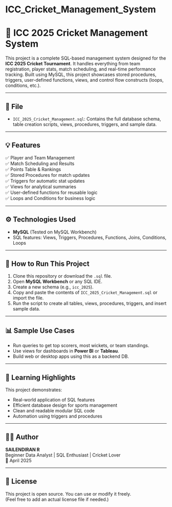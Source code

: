 # ICC_Cricket_Management_System

# 🏏 ICC 2025 Cricket Management System

This project is a complete SQL-based management system designed for the **ICC 2025 Cricket Tournament**. It handles everything from team registration, player stats, match scheduling, and real-time performance tracking. Built using MySQL, this project showcases stored procedures, triggers, user-defined functions, views, and control flow constructs (loops, conditions, etc.).

---

## 📁 File
- `ICC_2025_Cricket_Management.sql`: Contains the full database schema, table creation scripts, views, procedures, triggers, and sample data.

---

## 💡 Features

✅ Player and Team Management  
✅ Match Scheduling and Results  
✅ Points Table & Rankings  
✅ Stored Procedures for match updates  
✅ Triggers for automatic stat updates  
✅ Views for analytical summaries  
✅ User-defined functions for reusable logic  
✅ Loops and Conditions for business logic

---

## ⚙️ Technologies Used

- **MySQL** (Tested on MySQL Workbench)
- SQL features: Views, Triggers, Procedures, Functions, Joins, Conditions, Loops

---

## 🚀 How to Run This Project

1. Clone this repository or download the `.sql` file.
2. Open **MySQL Workbench** or any SQL IDE.
3. Create a new schema (e.g., `icc_2025`).
4. Copy and paste the contents of `ICC_2025_Cricket_Management.sql` or import the file.
5. Run the script to create all tables, views, procedures, triggers, and insert sample data.

---

## 📊 Sample Use Cases

- Run queries to get top scorers, most wickets, or team standings.
- Use views for dashboards in **Power BI** or **Tableau**.
- Build web or desktop apps using this as a backend DB.

---

## 🧠 Learning Highlights

This project demonstrates:
- Real-world application of SQL features
- Efficient database design for sports management
- Clean and readable modular SQL code
- Automation using triggers and procedures

---



## 👨‍💻 Author

**SAILENDIRAN R**  
Beginner Data Analyst | SQL Enthusiast | Cricket Lover  
📅 April 2025

---

## 📝 License

This project is open source. You can use or modify it freely.  
(Feel free to add an actual license file if needed.)

